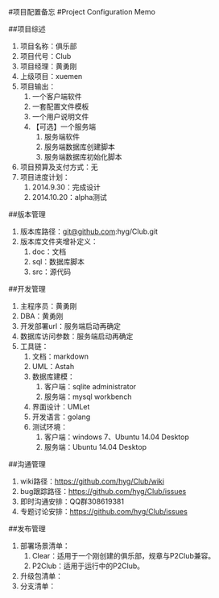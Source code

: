 #项目配置备忘
#Project Configuration Memo

##项目综述
1. 项目名称：俱乐部
1. 项目代号：Club
1. 项目经理：黄勇刚
1. 上级项目：xuemen
1. 项目输出：
	1. 一个客户端软件
	2. 一套配置文件模板
	3. 一个用户说明文件
	4. 【可选】一个服务端
		1. 服务端软件
		2. 服务端数据库创建脚本
		3. 服务端数据库初始化脚本
1. 项目预算及支付方式：无
1. 项目进度计划：
	1. 2014.9.30：完成设计
	2. 2014.10.20：alpha测试

##版本管理
1. 版本库路径：git@github.com:hyg/Club.git
1. 版本库文件夹增补定义：
	1. doc：文档
	2. sql：数据库脚本
	3. src：源代码

##开发管理
1. 主程序员：黄勇刚
1. DBA：黄勇刚
1. 开发部署url：服务端启动再确定
1. 数据库访问参数：服务端启动再确定
2. 工具链：
	1. 文档：markdown
	2. UML：Astah
	3. 数据库建模：
		1. 客户端：sqlite administrator
		2. 服务端：mysql workbench
	4. 界面设计：UMLet
	5. 开发语言：golang
	6. 测试环境：
		1. 客户端：windows 7、Ubuntu 14.04 Desktop
		2. 服务端：Ubuntu 14.04 Desktop

##沟通管理
1. wiki路径：https://github.com/hyg/Club/wiki
1. bug跟踪路径：https://github.com/hyg/Club/issues
1. 即时沟通安排：QQ群308619381
1. 专题讨论安排：https://github.com/hyg/Club/issues

##发布管理
1. 部署场景清单：
	1. Clear：适用于一个刚创建的俱乐部，规章与P2Club兼容。
	2. P2Club：适用于运行中的P2Club。
1. 升级包清单：
1. 分支清单：